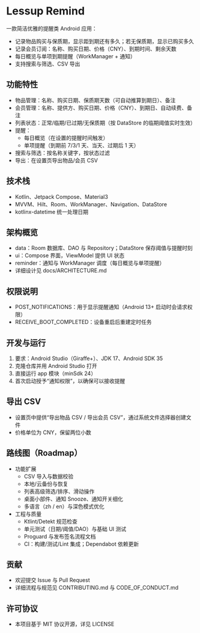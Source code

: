 # Lessup Remind

一款简洁优雅的提醒类 Android 应用：
- 记录物品购买与保质期，显示距到期还有多久；若无保质期，显示已购买多久
- 记录会员订阅：名称、购买日期、价格（CNY）、到期时间、剩余天数
- 每日概览与单项到期提醒（WorkManager + 通知）
- 支持搜索与筛选、CSV 导出

## 功能特性
- 物品管理：名称、购买日期、保质期天数（可自动推算到期日）、备注
- 会员管理：名称、提供方、购买日期、价格（CNY）、到期日、自动续费、备注
- 列表状态：正常/临期/已过期/无保质期（按 DataStore 的临期阈值实时生效）
- 提醒：
  - 每日概览（在设置的提醒时间触发）
  - 单项提醒（到期前 7/3/1 天、当天、过期后 1 天）
- 搜索与筛选：按名称关键字，按状态过滤
- 导出：在设置页导出物品/会员 CSV

## 技术栈
- Kotlin、Jetpack Compose、Material3
- MVVM、Hilt、Room、WorkManager、Navigation、DataStore
- kotlinx-datetime 统一处理日期

## 架构概览
- data：Room 数据库、DAO 与 Repository；DataStore 保存阈值与提醒时刻
- ui：Compose 界面，ViewModel 提供 UI 状态
- reminder：通知与 WorkManager 调度（每日概览与单项提醒）
- 详细设计见 docs/ARCHITECTURE.md

## 权限说明
- POST_NOTIFICATIONS：用于显示提醒通知（Android 13+ 启动时会请求权限）
- RECEIVE_BOOT_COMPLETED：设备重启后重建定时任务

## 开发与运行
1. 要求：Android Studio（Giraffe+）、JDK 17、Android SDK 35
2. 克隆仓库并用 Android Studio 打开
3. 直接运行 app 模块（minSdk 24）
4. 首次启动授予“通知权限”，以确保可以接收提醒

## 导出 CSV
- 设置页中提供“导出物品 CSV / 导出会员 CSV”，通过系统文件选择器创建文件
- 价格单位为 CNY，保留两位小数

## 路线图（Roadmap）
- 功能扩展
  - CSV 导入与数据校验
  - 本地/云备份与恢复
  - 列表高级筛选/排序、滑动操作
  - 桌面小部件、通知 Snooze、通知开关细化
  - 多语言（zh / en）与深色模式优化
- 工程与质量
  - Ktlint/Detekt 规范检查
  - 单元测试（日期/阈值/DAO）与基础 UI 测试
  - Proguard 与发布签名流程文档
  - CI：构建/测试/Lint 集成；Dependabot 依赖更新

## 贡献
- 欢迎提交 Issue 与 Pull Request
- 详细流程与规范见 CONTRIBUTING.md 与 CODE_OF_CONDUCT.md

## 许可协议
- 本项目基于 MIT 协议开源，详见 LICENSE

